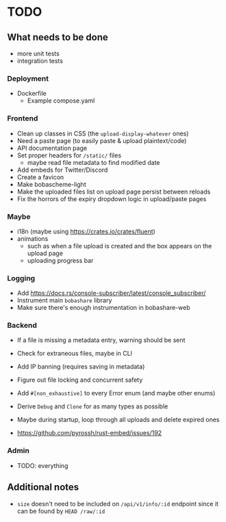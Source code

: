 # TODO

## What needs to be done

- more unit tests
- integration tests

### Deployment

- Dockerfile
  - Example compose.yaml

### Frontend

- Clean up classes in CSS (the `upload-display-whatever` ones)
- Need a paste page (to easily paste & upload plaintext/code)
- API documentation page
- Set proper headers for `/static/` files
  - maybe read file metadata to find modified date
- Add embeds for Twitter/Discord
- Create a favicon
- Make bobascheme-light
- Make the uploaded files list on upload page persist between reloads
- Fix the horrors of the expiry dropdown logic in upload/paste pages

### Maybe

- i18n (maybe using https://crates.io/crates/fluent)
- animations
  - such as when a file upload is created and the box appears on the upload page
  - uploading progress bar

### Logging

- Add https://docs.rs/console-subscriber/latest/console_subscriber/
- Instrument main `bobashare` library
- Make sure there's enough instrumentation in bobashare-web

### Backend

- If a file is missing a metadata entry, warning should be sent
- Check for extraneous files, maybe in CLI
- Add IP banning (requires saving in metadata)
- Figure out file locking and concurrent safety
- Add `#[non_exhaustive]` to every Error enum (and maybe other enums)
- Derive `Debug` and `Clone` for as many types as possible

- Maybe during startup, loop through all uploads and delete expired ones
- https://github.com/pyrossh/rust-embed/issues/192

### Admin

- TODO: everything

## Additional notes

- `size` doesn't need to be included on `/api/v1/info/:id` endpoint since it can be found by `HEAD /raw/:id`
